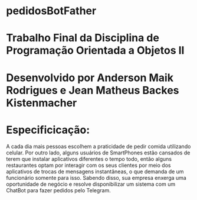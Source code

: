 # pedidosBotFather

# Trabalho Final da Disciplina de Programação Orientada a Objetos II

# Desenvolvido por Anderson Maik Rodrigues e Jean Matheus Backes Kistenmacher

# Especificicação: 
A cada dia mais pessoas escolhem a praticidade de pedir comida utilizando celular. Por
outro lado, alguns usuários de SmartPhones estão cansados de terem que instalar aplicativos
diferentes o tempo todo, então alguns restaurantes optam por interagir com os seus clientes
por meio dos aplicativos de trocas de mensagens instantâneas, o que demanda de um
funcionário somente para isso. Sabendo disso, sua empresa enxerga uma oportunidade de
negócio e resolve disponibilizar um sistema com um ChatBot para fazer pedidos pelo Telegram.
